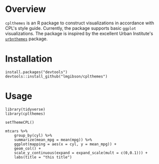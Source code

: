 # Overview

`cplthemes` is an R package to construct visualizations in accordance with CPL's style guide. Currently, the package supports basic `ggplot` visualizations. The package is inspired by the excellent Urban Institute's [`urbnthemes`](https://github.com/UrbanInstitute/urbnthemes) package.

# Installation

```
install.packages("devtools")
devtools::install_github("lmgibson/cplthemes")
```

# Usage

```r:
library(tidyverse)
library(cplthemes)

setThemeCPL()

mtcars %>%
    group_by(cyl) %>%
    summarize(mean_mpg = mean(mpg)) %>%
    ggplot(mapping = aes(x = cyl, y = mean_mpg)) +
    geom_col() +
    scale_y_continuous(expand = expand_scale(mult = c(0,0.1))) +
    labs(title = "this title")
```

